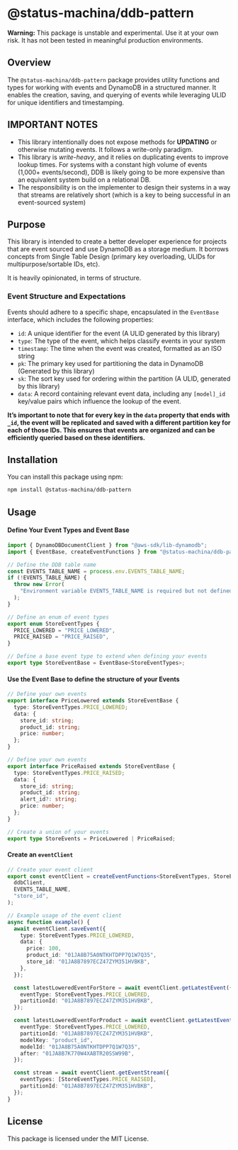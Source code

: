 # @status-machina/ddb-pattern

**Warning:** This package is unstable and experimental. Use it at your own risk. It has not been tested in meaningful production environments.

## Overview

The `@status-machina/ddb-pattern` package provides utility functions and types for working with events and DynamoDB in a structured manner. It enables the creation, saving, and querying of events while leveraging ULID for unique identifiers and timestamping.

## **IMPORTANT NOTES**

- This library intentionally does not expose methods for **UPDATING** or otherwise mutating events. It follows a write-only paradigm.
- This library is _write-heavy_, and it relies on duplicating events to improve lookup times. For systems with a constant high volume of events (1,000+ events/second), DDB is likely going to be more expensive than an equivalent system build on a relational DB.
- The responsibility is on the implementer to design their systems in a way that streams are relatively short (which is a key to being successful in an event-sourced system)

## Purpose
This library is intended to create a better developer experience for projects that are event sourced and use DynamoDB as a storage medium. It borrows concepts from Single Table Design (primary key overloading, ULIDs for multipurpose/sortable IDs, etc).

It is heavily opinionated, in terms of structure.

### Event Structure and Expectations

Events should adhere to a specific shape, encapsulated in the `EventBase` interface, which includes the following properties:
- `id`: A unique identifier for the event (A ULID generated by this library)
- `type`: The type of the event, which helps classify events in your system
- `timestamp`: The time when the event was created, formatted as an ISO string
- `pk`: The primary key used for partitioning the data in DynamoDB (Generated by this library)
- `sk`: The sort key used for ordering within the partition (A ULID, generated by this library)
- `data`: A record containing relevant event data, including any `[model]_id` key/value pairs which influence the lookup of the event.

**It’s important to note that for every key in the `data` property that ends with `_id`, the event will be replicated and saved with a different partition key for each of those IDs. This ensures that events are organized and can be efficiently queried based on these identifiers.**

## Installation

You can install this package using npm:

```bash
npm install @status-machina/ddb-pattern
```

## Usage

#### Define Your Event Types and Event Base

```typescript
import { DynamoDBDocumentClient } from "@aws-sdk/lib-dynamodb";
import { EventBase, createEventFunctions } from "@status-machina/ddb-pattern";

// Define the DDB table name
const EVENTS_TABLE_NAME = process.env.EVENTS_TABLE_NAME;
if (!EVENTS_TABLE_NAME) {
  throw new Error(
    "Environment variable EVENTS_TABLE_NAME is required but not defined."
  );
}

// Define an enum of event types
export enum StoreEventTypes {
  PRICE_LOWERED = "PRICE_LOWERED",
  PRICE_RAISED = "PRICE_RAISED",
}

// Define a base event type to extend when defining your events
export type StoreEventBase = EventBase<StoreEventTypes>;
```

#### Use the Event Base to define the structure of your Events
```typescript
// Define your own events
export interface PriceLowered extends StoreEventBase {
  type: StoreEventTypes.PRICE_LOWERED;
  data: {
    store_id: string;
    product_id: string;
    price: number;
  };
}

// Define your own events
export interface PriceRaised extends StoreEventBase {
  type: StoreEventTypes.PRICE_RAISED;
  data: {
    store_id: string;
    product_id: string;
    alert_id?: string;
    price: number;
  };
}

// Create a union of your events
export type StoreEvents = PriceLowered | PriceRaised;
```

#### Create an `eventClient`
```typescript
// Create your event client
export const eventClient = createEventFunctions<StoreEventTypes, StoreEvents>(
  ddbClient,
  EVENTS_TABLE_NAME,
  "store_id",
);

// Example usage of the event client
async function example() {
  await eventClient.saveEvent({
    type: StoreEventTypes.PRICE_LOWERED,
    data: {
      price: 100,
      product_id: "01JA8B75A0NTKHTDPP7Q1W7Q35",
      store_id: "01JA8B7897ECZ47ZYM351HVBKB",
    },
  });

  const latestLoweredEventForStore = await eventClient.getLatestEvent({
    eventType: StoreEventTypes.PRICE_LOWERED,
    partitionId: "01JA8B7897ECZ47ZYM351HVBKB",
  });

  const latestLoweredEventForProduct = await eventClient.getLatestEvents({
    eventType: StoreEventTypes.PRICE_LOWERED,
    partitionId: "01JA8B7897ECZ47ZYM351HVBKB",
    modelKey: "product_id",
    modelId: "01JA8B75A0NTKHTDPP7Q1W7Q35",
    after: "01JA8B7K770W4XABTR20SSW99B",
  });

  const stream = await eventClient.getEventStream({
    eventTypes: [StoreEventTypes.PRICE_RAISED],
    partitionId: "01JA8B7897ECZ47ZYM351HVBKB",
  });
}
```

## License

This package is licensed under the MIT License.
